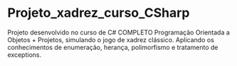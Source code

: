 # Projeto_xadrez_curso_CSharp

Projeto desenvolvido no curso de C# COMPLETO Programação Orientada a Objetos + Projetos, simulando o jogo de xadrez clássico.
Aplicando os conhecimentos de enumeração, herança, polimorfismo e tratamento de exceptions.

